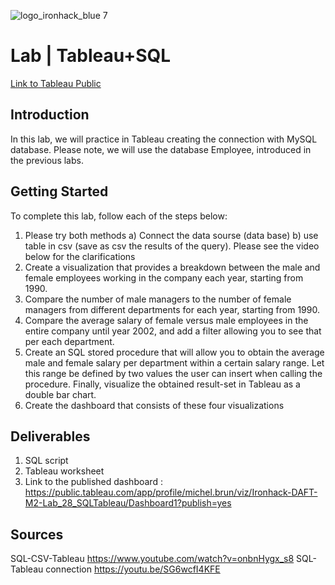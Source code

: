 ![logo_ironhack_blue 7](https://user-images.githubusercontent.com/23629340/40541063-a07a0a8a-601a-11e8-91b5-2f13e4e6b441.png)

# Lab | Tableau+SQL

[Link to Tableau Public](https://public.tableau.com/app/profile/michel.brun/viz/Ironhack-DAFT-M2-Lab_28_SQLTableau/Dashboard1?publish=yes)

## Introduction

In this lab, we will practice in Tableau creating the connection with MySQL database. Please note, we will use the database Employee, introduced in the previous labs.



## Getting Started

To complete this lab, follow each of the steps below:
1. Please try both methods a) Connect the data sourse (data base) b) use table in csv (save as csv the results of the query). Please see the video below for the clarifications
2. Create a visualization that provides a breakdown between the male and female employees working in the company each year, starting from 1990. 
3. Compare the number of male managers to the number of female managers from different departments for each year, starting from 1990.
4. Compare the average salary of female versus male employees in the entire company until year 2002, and add a filter allowing you to see that per each department.
5. Create an SQL stored procedure that will allow you to obtain the average male and female salary per department within a certain salary range. Let this range be defined by two values the user can insert when calling the procedure. Finally, visualize the obtained result-set in Tableau as a double bar chart. 
6. Create the dashboard that consists of these four visualizations



## Deliverables
1. SQL script
2. Tableau worksheet
3. Link to the published dashboard : https://public.tableau.com/app/profile/michel.brun/viz/Ironhack-DAFT-M2-Lab_28_SQLTableau/Dashboard1?publish=yes

## Sources
SQL-CSV-Tableau https://www.youtube.com/watch?v=onbnHygx_s8
SQL-Tableau connection https://youtu.be/SG6wcfI4KFE
